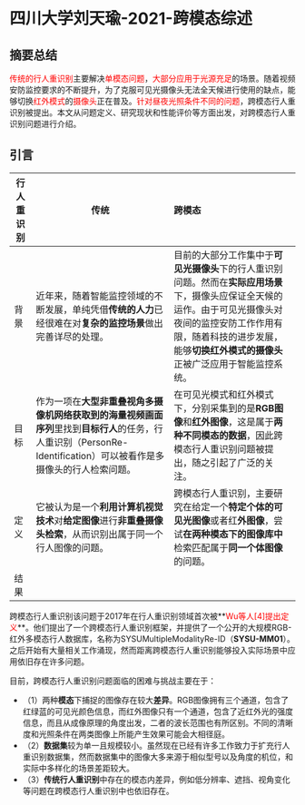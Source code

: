 # 四川大学刘天瑜-2021-跨模态综述

## 摘要总结

<font color='red'>传统的行人重识别</font>主要解决<font color='red'>单模态问题</font>，<font color='red'>大部分应用于光源充足</font>的场景。随着视频安防监控要求的不断提升，为了克服可见光摄像头无法全天候进行使用的缺点，能够切换<font color='red'>红外模式</font>的<font color='red'>摄像头</font>正在普及。<font color='red'>针对昼夜光照条件不同的问题</font>，跨模态行人重识别被提出。本文从问题定义、研究现状和性能评价等方面出发，对跨模态行人重识别问题进行介绍。



## 引言

| 行人重识别 | 传统                                                         | 跨模态                                                       |
| ---------- | ------------------------------------------------------------ | :----------------------------------------------------------- |
| 背景       | 近年来，随着智能监控领域的不断发展，单纯凭借**传统的人力**已经很难在对**复杂的监控场景**做出完善详尽的处理。 | 目前的大部分工作集中于**可见光摄像头**下的行人重识别问题。然而在**实际应用场景**下，摄像头应保证全天候的运作。由于可见光摄像头对夜间的监控安防工作作用有限，随着科技的进步发展，能够**切换红外模式的摄像头**正被广泛应用于智能监控系统。 |
| 目标       | 作为一项在**大型非重叠视角多摄像机网络获取到的海量视频画面序列**里找到**目标行人**的任务，行人重识别（PersonRe-Identification）可以被看作是多摄像头的行人检索问题。 | 在可见光模式和红外模式下，分别采集到的是**RGB图像**和**红外图像**，这是属于**两种不同模态的数据**，因此跨模态行人重识别问题被提出，随之引起了广泛的关注。 |
| 定义       | 它被认为是一个**利用计算机视觉技术**对**给定图像**进行**非重叠摄像头检索**，从而识别出属于同一个行人图像的问题。 | 跨模态行人重识别，主要研究在给定一个**特定个体的可见光图像**或者红**外图像**，尝试**在两种模态下的图像库中**检索匹配属于**同一个体图像**的问题。 |
| 结果       |                                                              |                                                              |

跨模态行人重识别该问题于2017年在行人重识别领域首次被**<font color='red'>Wu等人[4]提出定义</font>**。他们提出了一个跨模态行人重识别框架，并提供了一个公开的大规模RGB-红外多模态行人数据库，名称为SYSUMultipleModalityRe-ID（**SYSU-MM01**）。之后开始有大量相关工作涌现，然而距离跨模态行人重识别能够投入实际场景中应用依旧存在许多问题。

目前，跨模态行人重识别问题面临的困难与挑战主要在于：

- （1）两种**模态**下捕捉的图像存在较大**差异**。RGB图像拥有三个通道，包含了红绿蓝的可见光颜色信息，而红外图像只有一个通道，包含了近红外光的强度信息，而且从成像原理的角度出发，二者的波长范围也有所区别。不同的清晰度和光照条件在两类图像上所能产生效果可能会大相径庭。
- （2）**数据集**较为单一且规模较小。虽然现在已经有许多工作致力于扩充行人重识别数据集，然而数据集中的图像大多来源于相似型号以及角度的机位，和实际中多样化的场景差距较大。
- （3）**传统行人重识别**中存在的模态内差异，例如低分辨率、遮挡、视角变化等问题在跨模态行人重识别中也依旧存在。